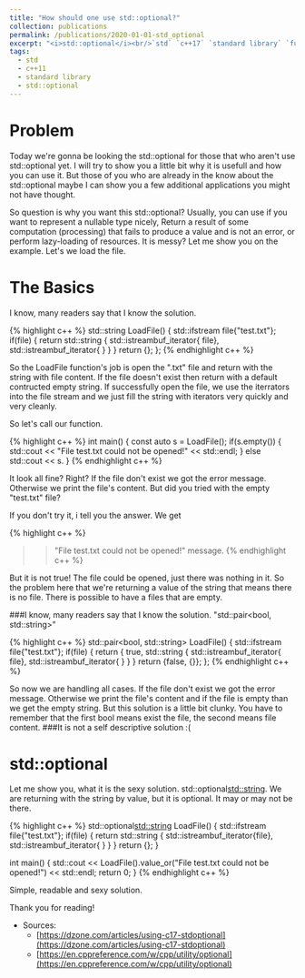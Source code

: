```yaml
---
title: "How should one use std::optional?"
collection: publications
permalink: /publications/2020-01-01-std_optional
excerpt: "<i>std::optional</i><br/>`std` `c++17` `standard library` `functional programming`"
tags:
  - std
  - c++11
  - standard library
  - std::optional
---
```


# Problem

Today we're gonna be looking the std::optional for those that who aren't use std::optional yet. I will try to show you a little bit why it is usefull and how you can use it. But those of you who are already in the know about the std::optional maybe I can show you a few additional applications you might not have thought.

So question is why you want this std::optional? Usually, you can use if you want to represent a nullable type nicely, Return a result of some computation (processing) that fails to produce a value and is not an error, or perform lazy-loading of resources. It is messy? Let me show you on the example. Let's we load the file.


# The Basics

I know, many readers say that I know the solution.

{% highlight c++ %}
std::string LoadFile()
{
	std::ifstream file{"test.txt"};
	if(file)
	{
		return std::string {
			std::istreambuf_iterator{ file}, 
			std::istreambuf_iterator<char>{ }
		}
	}
	return {};
};
{% endhighlight  c++ %}


So the LoadFile function's job is open the ".txt" file and return with the string with file content. If the file doesn't exist then return with a default contructed empty string. If successfully open the file, we use the iterrators into the file stream and we just fill the string with iterators very quickly and very cleanly. 

So let's call our function. 

{% highlight c++ %}
int main()
{
	const auto s = LoadFile();
	if(s.empty())
	{
		std::cout << "File test.txt could not be opened!" << std::endl; 
	}
	else
		std::cout << s.
}
{% endhighlight  c++ %}


It look all fine? Right?
If the file don't exist we got the error message. Otherwise we print the file's content. But did you tried with the empty "test.txt" file?

If you don't try it, i tell you the answer. We get

{% highlight c++ %}
>> "File test.txt could not be opened!" message.
{% endhighlight  c++ %}


But it is not true! The file could be opened, just there was nothing in it. 
So the problem here that we're returning a value of the string that means there is no file. There is possible to have a files that are empty. 

###I know, many readers say that I know the solution. "std::pair<bool, std::string>" 

{% highlight c++ %}
std::pair<bool, std::string> LoadFile()
{
	std::ifstream file{"test.txt"};
	if(file)
	{
		return { true, std::string {
			std::istreambuf_iterator{ file}, 
			std::istreambuf_iterator<char>{ } }
	}
	return {false, {}};
};
{% endhighlight  c++ %}

So now we are handling all cases. If the file don't exist we got the error message. Otherwise we print the file's content and if the file is empty than we get the empty string.
But this solution is a little bit clunky. You have to remember that the first bool means exist the file, the second means file content. 
###It is not a self descriptive solution :(


# std::optional

Let me show you, what it is the sexy solution. std::optional<std::string>. We are returning with the string by value, but it is optional. It may or may not be there. 


{% highlight c++ %}
std::optional<std::string> LoadFile()
{
	std::ifstream file{"test.txt"};
	if(file)
	{
		return std::string {
			std::istreambuf_iterator{file}, 
			std::istreambuf_iterator<char>{ } }
	}
	return {};
}


int main()
{
	std::cout << LoadFile().value_or("File test.txt could not be opened!") << std::endl;
	return 0;
}
{% endhighlight  c++ %}


Simple, readable and sexy solution. 

Thank you for reading!

* Sources:
    * [https://dzone.com/articles/using-c17-stdoptional](https://dzone.com/articles/using-c17-stdoptional)
    * [https://en.cppreference.com/w/cpp/utility/optional](https://en.cppreference.com/w/cpp/utility/optional)
